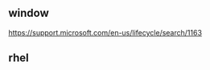  
 
 window
 -----------
 https://support.microsoft.com/en-us/lifecycle/search/1163
 
 
  rhel
 -----------
